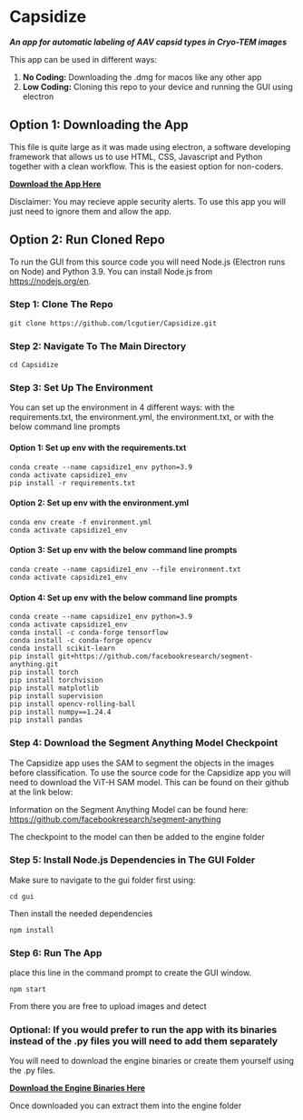 # Capsidize
***An app for automatic labeling of AAV capsid types in Cryo-TEM images***

This app can be used in different ways:

1) **No Coding:** Downloading the .dmg for macos like any other app
2) **Low Coding:** Cloning this repo to your device and running the GUI using electron 

## Option 1: Downloading the App
This file is quite large as it was made using electron, a software developing framework that allows us to use HTML, CSS, Javascript and Python together with a clean workflow. This is the easiest option for non-coders.

**[Download the App Here](https://cmu.box.com/s/r8afk0ft8ae1eie99zg8ek0kin32gly1)**

Disclaimer: You may recieve apple security alerts. To use this app you will just need to ignore them and allow the app.

## Option 2: Run Cloned Repo 
To run the GUI from this source code you will need Node.js (Electron runs on Node) and Python 3.9. You can install Node.js from https://nodejs.org/en.

### Step 1: Clone The Repo

```
git clone https://github.com/lcgutier/Capsidize.git
```

### Step 2: Navigate To The Main Directory
```
cd Capsidize
```
### Step 3: Set Up The Environment

You can set up the environment in 4 different ways: with the requirements.txt, the environment.yml, the environment.txt, or with the below command line prompts

#### Option 1: Set up env with the requirements.txt
```
conda create --name capsidize1_env python=3.9 
conda activate capsidize1_env
pip install -r requirements.txt
```
#### Option 2: Set up env with the environment.yml
```
conda env create -f environment.yml
conda activate capsidize1_env
```
#### Option 3: Set up env with the below command line prompts
```
conda create --name capsidize1_env --file environment.txt
conda activate capsidize1_env
```
#### Option 4: Set up env with the below command line prompts
```
conda create --name capsidize1_env python=3.9 
conda activate capsidize1_env
conda install -c conda-forge tensorflow
conda install -c conda-forge opencv
conda install scikit-learn
pip install git+https://github.com/facebookresearch/segment-anything.git
pip install torch
pip install torchvision
pip install matplotlib
pip install supervision
pip install opencv-rolling-ball
pip install numpy==1.24.4
pip install pandas
```
### Step 4: Download the Segment Anything Model Checkpoint
The Capsidize app uses the SAM to segment the objects in the images before classification. To use the source code for the Capsidize app you will need to download the ViT-H SAM model. This can be found on their github at the link below:

Information on the Segment Anything Model can be found here: https://github.com/facebookresearch/segment-anything

The checkpoint to the model can then be added to the engine folder

### Step 5: Install Node.js Dependencies in The GUI Folder

Make sure to navigate to the gui folder first using:
```
cd gui
```
Then install the needed dependencies
```
npm install
```
### Step 6: Run The App
place this line in the command prompt to create the GUI window.
``` 
npm start
```
From there you are free to upload images and detect

### Optional: If you would prefer to run the app with its binaries instead of the .py files you will need to add them separately

You will need to download the engine binaries or create them yourself using the .py files. 

**[Download the Engine Binaries Here](https://cmu.box.com/s/la3gt3ngoy6dhsj12tmi2swel5ox6eft)**

Once downloaded you can extract them into the engine folder



